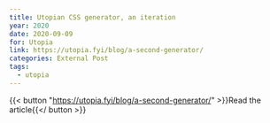 ```yaml
---
title: Utopian CSS generator, an iteration
year: 2020
date: 2020-09-09
for: Utopia
link: https://utopia.fyi/blog/a-second-generator/
categories: External Post
tags:
  - utopia
---
```


{{< button "https://utopia.fyi/blog/a-second-generator/" >}}Read the article{{</ button >}}